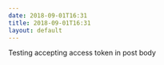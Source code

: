 ```yaml
---
date: 2018-09-01T16:31
title: 2018-09-01T16:31
layout: default
---
```


Testing accepting access token in post body